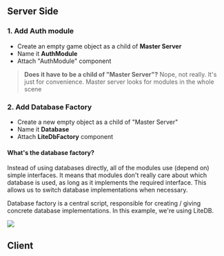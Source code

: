 ## Server Side

### 1. Add Auth module

* Create an empty game object as a child of **Master Server**
* Name it **AuthModule**
* Attach "AuthModule" component

> **Does it have to be a child of "Master Server"?** Nope, not really. It's just for convenience. Master server looks for modules in the whole scene

### 2. Add Database Factory 

* Create a new empty object as a child of "Master Server"
* Name it **Database**
* Attach **LiteDbFactory** component

#### What's the database factory?

Instead of using databases directly, all of the modules use (depend on) simple interfaces. It means that modules don't really care about which database is used, as long as it implements the required interface. This allows us to switch database implementations when necessary.

Database factory is a central script, responsible for creating / giving concrete database implementations. In this example, we're using LiteDB.

![](http://i.imgur.com/2qKKAbT.png)

## Client

